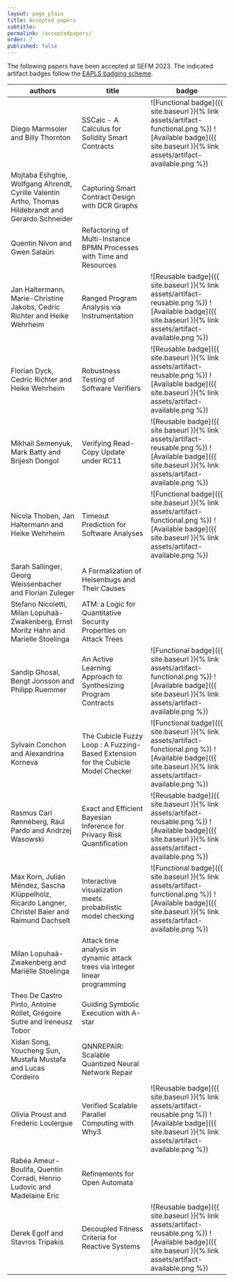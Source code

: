 ```yaml
---
layout: page_plain
title: Accepted papers
subtitle:
permalink: /acceptedpapers/
order: 7
published: false
---
```


<style>
td > img { max-width: 48px } td:last-child { min-width: max-content }
</style>

The following papers have been accepted at SEFM 2023. The indicated artifact badges follow the [EAPLS badging scheme](https://eapls.org/pages/artifact_badges/).

| authors                                                                                             | title                                                                            | badge |
| --------------------------------------------------------------------------------------------------- | -------------------------------------------------------------------------------- | ----- |
| Diego Marmsoler and Billy Thornton                                                                  | SSCalc - A Calculus for Solidity Smart Contracts                                 | ![Functional badge]({{ site.baseurl }}{% link assets/artifact-functional.png %}) ![Available badge]({{ site.baseurl }}{% link assets/artifact-available.png %}) |
| Mojtaba Eshghie, Wolfgang Ahrendt, Cyrille Valentin Artho, Thomas Hildebrandt and Gerardo Schneider | Capturing Smart Contract Design with DCR Graphs                                  |       |
| Quentin Nivon and Gwen Salaün                                                                       | Refactoring of Multi-Instance BPMN Processes with Time and Resources             |       |
| Jan Haltermann, Marie-Christine Jakobs, Cedric Richter and Heike Wehrheim                           | Ranged Program Analysis via Instrumentation                                      | ![Reusable badge]({{ site.baseurl }}{% link assets/artifact-reusable.png %}) ![Available badge]({{ site.baseurl }}{% link assets/artifact-available.png %})      |
| Florian Dyck, Cedric Richter and Heike Wehrheim                                                     | Robustness Testing of Software Verifiers                                         | ![Reusable badge]({{ site.baseurl }}{% link assets/artifact-reusable.png %}) ![Available badge]({{ site.baseurl }}{% link assets/artifact-available.png %})      |
| Mikhail Semenyuk, Mark Batty and Brijesh Dongol                                                     | Verifying Read-Copy Update under RC11                                            | ![Reusable badge]({{ site.baseurl }}{% link assets/artifact-reusable.png %}) ![Available badge]({{ site.baseurl }}{% link assets/artifact-available.png %})      |
| Nicola Thoben, Jan Haltermann and Heike Wehrheim                                                    | Timeout Prediction for Software Analyses                                         | ![Functional badge]({{ site.baseurl }}{% link assets/artifact-functional.png %}) ![Available badge]({{ site.baseurl }}{% link assets/artifact-available.png %})      |
| Sarah Sallinger, Georg Weissenbacher and Florian Zuleger                                            | A Formalization of Heisenbugs and Their Causes                                   |       |
| Stefano Nicoletti, Milan Lopuhaä-Zwakenberg, Ernst Moritz Hahn and Marielle Stoelinga               | ATM: a Logic for Quantitative Security Properties on Attack Trees                |       |
| Sandip Ghosal, Bengt Jonsson and Philipp Ruemmer                                                    | An Active Learning Approach to Synthesizing Program Contracts                    | ![Functional badge]({{ site.baseurl }}{% link assets/artifact-functional.png %}) ![Available badge]({{ site.baseurl }}{% link assets/artifact-available.png %})      |
| Sylvain Conchon and Alexandrina Korneva                                                             | The Cubicle Fuzzy Loop : A Fuzzing-Based Extension for the Cubicle Model Checker | ![Functional badge]({{ site.baseurl }}{% link assets/artifact-functional.png %}) ![Available badge]({{ site.baseurl }}{% link assets/artifact-available.png %})      |
| Rasmus Carl Rønneberg, Raul Pardo and Andrzej Wasowski                                              | Exact and Efficient Bayesian Inference for Privacy Risk Quantification           | ![Reusable badge]({{ site.baseurl }}{% link assets/artifact-reusable.png %}) ![Available badge]({{ site.baseurl }}{% link assets/artifact-available.png %})      |
| Max Korn, Julián Méndez, Sascha Klüppelholz, Ricardo Langner, Christel Baier and Raimund Dachselt   | Interactive visualization meets probabilistic model checking                     | ![Functional badge]({{ site.baseurl }}{% link assets/artifact-functional.png %}) ![Available badge]({{ site.baseurl }}{% link assets/artifact-available.png %})      |
| Milan Lopuhaä-Zwakenberg and Mariëlle Stoelinga                                                     | Attack time analysis in dynamic attack trees via integer linear programming      |       |
| Theo De Castro Pinto, Antoine Rollet, Grégoire Sutre and Ireneusz Tobor                             | Guiding Symbolic Execution with A-star                                           |       |
| Xidan Song, Youcheng Sun, Mustafa Mustafa and Lucas Cordeiro                                        | QNNREPAIR: Scalable Quantized Neural Network Repair                              |       |
| Olivia Proust and Frederic Loulergue                                                                | Verified Scalable Parallel Computing with Why3                                   | ![Reusable badge]({{ site.baseurl }}{% link assets/artifact-reusable.png %}) ![Available badge]({{ site.baseurl }}{% link assets/artifact-available.png %})      |
| Rabéa Ameur-Boulifa, Quentin Corradi, Henrio Ludovic and Madelaine Eric                             | Refinements for Open Automata                                                    |       |
| Derek Egolf and Stavros Tripakis                                                                    | Decoupled Fitness Criteria for Reactive Systems                                  | ![Reusable badge]({{ site.baseurl }}{% link assets/artifact-reusable.png %}) ![Available badge]({{ site.baseurl }}{% link assets/artifact-available.png %})      |